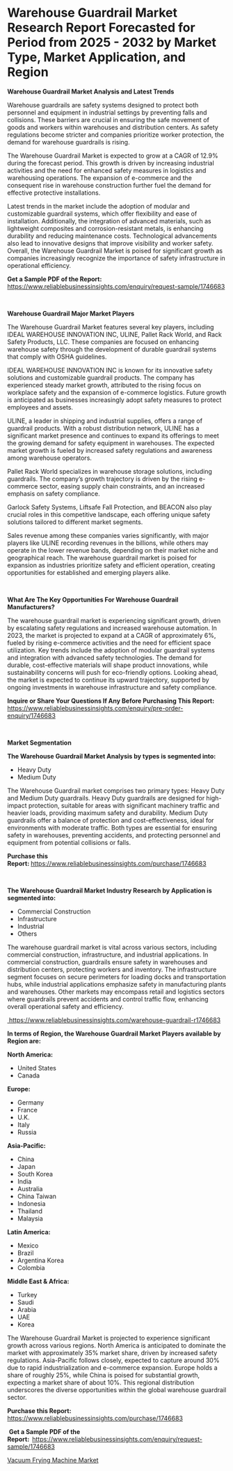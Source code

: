 <p><h1>Warehouse Guardrail Market Research Report Forecasted for Period from 2025 -  2032 by Market Type, Market Application, and Region</h1></p><p><strong>Warehouse Guardrail Market Analysis and Latest Trends</strong></p>
<p><p>Warehouse guardrails are safety systems designed to protect both personnel and equipment in industrial settings by preventing falls and collisions. These barriers are crucial in ensuring the safe movement of goods and workers within warehouses and distribution centers. As safety regulations become stricter and companies prioritize worker protection, the demand for warehouse guardrails is rising.</p><p>The Warehouse Guardrail Market is expected to grow at a CAGR of 12.9% during the forecast period. This growth is driven by increasing industrial activities and the need for enhanced safety measures in logistics and warehousing operations. The expansion of e-commerce and the consequent rise in warehouse construction further fuel the demand for effective protective installations.</p><p>Latest trends in the market include the adoption of modular and customizable guardrail systems, which offer flexibility and ease of installation. Additionally, the integration of advanced materials, such as lightweight composites and corrosion-resistant metals, is enhancing durability and reducing maintenance costs. Technological advancements also lead to innovative designs that improve visibility and worker safety. Overall, the Warehouse Guardrail Market is poised for significant growth as companies increasingly recognize the importance of safety infrastructure in operational efficiency.</p></p>
<p><strong>Get a Sample PDF of the Report:&nbsp;</strong> <a href="https://www.reliablebusinessinsights.com/enquiry/request-sample/1746683?utm_campaign=2125&utm_medium=2&utm_source=Github&utm_content=ia&utm_term=18022025&utm_id=warehouse-guardrail">https://www.reliablebusinessinsights.com/enquiry/request-sample/1746683</a></p>
<p>&nbsp;</p>
<p><strong>Warehouse Guardrail Major Market Players</strong></p>
<p><p>The Warehouse Guardrail Market features several key players, including IDEAL WAREHOUSE INNOVATION INC, ULINE, Pallet Rack World, and Rack Safety Products, LLC. These companies are focused on enhancing warehouse safety through the development of durable guardrail systems that comply with OSHA guidelines. </p><p>IDEAL WAREHOUSE INNOVATION INC is known for its innovative safety solutions and customizable guardrail products. The company has experienced steady market growth, attributed to the rising focus on workplace safety and the expansion of e-commerce logistics. Future growth is anticipated as businesses increasingly adopt safety measures to protect employees and assets.</p><p>ULINE, a leader in shipping and industrial supplies, offers a range of guardrail products. With a robust distribution network, ULINE has a significant market presence and continues to expand its offerings to meet the growing demand for safety equipment in warehouses. The expected market growth is fueled by increased safety regulations and awareness among warehouse operators.</p><p>Pallet Rack World specializes in warehouse storage solutions, including guardrails. The company’s growth trajectory is driven by the rising e-commerce sector, easing supply chain constraints, and an increased emphasis on safety compliance. </p><p>Garlock Safety Systems, Liftsafe Fall Protection, and BEACON also play crucial roles in this competitive landscape, each offering unique safety solutions tailored to different market segments. </p><p>Sales revenue among these companies varies significantly, with major players like ULINE recording revenues in the billions, while others may operate in the lower revenue bands, depending on their market niche and geographical reach. The warehouse guardrail market is poised for expansion as industries prioritize safety and efficient operation, creating opportunities for established and emerging players alike.</p></p>
<p>&nbsp;</p>
<p><strong>What Are The Key Opportunities For Warehouse Guardrail Manufacturers?</strong></p>
<p><p>The warehouse guardrail market is experiencing significant growth, driven by escalating safety regulations and increased warehouse automation. In 2023, the market is projected to expand at a CAGR of approximately 6%, fueled by rising e-commerce activities and the need for efficient space utilization. Key trends include the adoption of modular guardrail systems and integration with advanced safety technologies. The demand for durable, cost-effective materials will shape product innovations, while sustainability concerns will push for eco-friendly options. Looking ahead, the market is expected to continue its upward trajectory, supported by ongoing investments in warehouse infrastructure and safety compliance.</p></p>
<p><strong>Inquire or Share Your Questions If Any Before Purchasing This Report:</strong> <a href="https://www.reliablebusinessinsights.com/enquiry/pre-order-enquiry/1746683?utm_campaign=2125&utm_medium=2&utm_source=Github&utm_content=ia&utm_term=18022025&utm_id=warehouse-guardrail">https://www.reliablebusinessinsights.com/enquiry/pre-order-enquiry/1746683</a></p>
<p>&nbsp;</p>
<p><strong>Market Segmentation</strong></p>
<p><strong>The Warehouse Guardrail Market Analysis by types is segmented into:</strong></p>
<p><ul><li>Heavy Duty</li><li>Medium Duty</li></ul></p>
<p><p>The Warehouse Guardrail market comprises two primary types: Heavy Duty and Medium Duty guardrails. Heavy Duty guardrails are designed for high-impact protection, suitable for areas with significant machinery traffic and heavier loads, providing maximum safety and durability. Medium Duty guardrails offer a balance of protection and cost-effectiveness, ideal for environments with moderate traffic. Both types are essential for ensuring safety in warehouses, preventing accidents, and protecting personnel and equipment from potential collisions or falls.</p></p>
<p><strong>Purchase this Report:&nbsp;</strong><a href="https://www.reliablebusinessinsights.com/purchase/1746683?utm_campaign=2125&utm_medium=2&utm_source=Github&utm_content=ia&utm_term=18022025&utm_id=warehouse-guardrail">https://www.reliablebusinessinsights.com/purchase/1746683</a></p>
<p>&nbsp;</p>
<p><strong>The Warehouse Guardrail Market Industry Research by Application is segmented into:</strong></p>
<p><ul><li>Commercial Construction</li><li>Infrastructure</li><li>Industrial</li><li>Others</li></ul></p>
<p><p>The warehouse guardrail market is vital across various sectors, including commercial construction, infrastructure, and industrial applications. In commercial construction, guardrails ensure safety in warehouses and distribution centers, protecting workers and inventory. The infrastructure segment focuses on secure perimeters for loading docks and transportation hubs, while industrial applications emphasize safety in manufacturing plants and warehouses. Other markets may encompass retail and logistics sectors where guardrails prevent accidents and control traffic flow, enhancing overall operational safety and efficiency.</p></p>
<p><a href="https://www.reliablebusinessinsights.com/warehouse-guardrail-r1746683?utm_campaign=2125&utm_medium=2&utm_source=Github&utm_content=ia&utm_term=18022025&utm_id=warehouse-guardrail">&nbsp;https://www.reliablebusinessinsights.com/warehouse-guardrail-r1746683</a></p>
<p><strong>In terms of Region, the Warehouse Guardrail Market Players available by Region are:</strong></p>
<p>
    <p> <strong> North America: </strong>
        <ul>
            <li>United States</li>
            <li>Canada</li>
        </ul>
        </p> 
    <p> <strong> Europe: </strong>
        <ul>
            <li>Germany</li>
            <li>France</li>
            <li>U.K.</li>
            <li>Italy</li>
            <li>Russia</li>
        </ul>
        </p> 
    <p> <strong> Asia-Pacific: </strong>
        <ul>
            <li>China</li>
            <li>Japan</li>
            <li>South Korea</li>
            <li>India</li>
            <li>Australia</li>
            <li>China Taiwan</li>
            <li>Indonesia</li>
            <li>Thailand</li>
            <li>Malaysia</li>
        </ul>
        </p> 
    <p> <strong> Latin America: </strong>
        <ul>
            <li>Mexico</li>
            <li>Brazil</li>
            <li>Argentina Korea</li>
            <li>Colombia</li>
        </ul>
        </p> 
    <p> <strong> Middle East & Africa: </strong>
        <ul>
            <li>Turkey</li>
            <li>Saudi</li>
            <li>Arabia</li>
            <li>UAE</li>
            <li>Korea</li>
        </ul>
    </p>
    </p>
<p><p>The Warehouse Guardrail Market is projected to experience significant growth across various regions. North America is anticipated to dominate the market with approximately 35% market share, driven by increased safety regulations. Asia-Pacific follows closely, expected to capture around 30% due to rapid industrialization and e-commerce expansion. Europe holds a share of roughly 25%, while China is poised for substantial growth, expecting a market share of about 10%. This regional distribution underscores the diverse opportunities within the global warehouse guardrail sector.</p></p>
<p><strong>Purchase this Report: </strong><a href="https://www.reliablebusinessinsights.com/purchase/1746683?utm_campaign=2125&utm_medium=2&utm_source=Github&utm_content=ia&utm_term=18022025&utm_id=warehouse-guardrail">https://www.reliablebusinessinsights.com/purchase/1746683</a></p>
<p>&nbsp;<strong>Get a Sample PDF of the Report:&nbsp;&nbsp;</strong><a href="https://www.reliablebusinessinsights.com/enquiry/request-sample/1746683?utm_campaign=2125&utm_medium=2&utm_source=Github&utm_content=ia&utm_term=18022025&utm_id=warehouse-guardrail">https://www.reliablebusinessinsights.com/enquiry/request-sample/1746683</a></p>
<p><strong></strong></p>
<p><p><a href="https://github.com/JubayerMia832/Market-Research-Report-List-1/blob/main/vacuum-frying-machine-market.md?utm_campaign=2125&utm_medium=2&utm_source=Github&utm_content=ia&utm_term=18022025&utm_id=warehouse-guardrail">Vacuum Frying Machine Market</a></p></p>